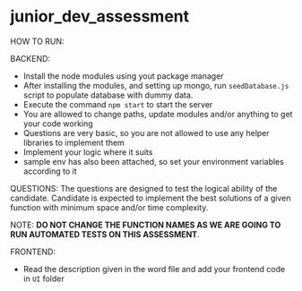 # junior_dev_assessment

HOW TO RUN:

BACKEND:

- Install the node modules using yout package manager
- After installing the modules, and setting up mongo, run `seedDatabase.js` script to populate database with
  dummy data.
- Execute the command `npm start` to start the server
- You are allowed to change paths, update modules and/or anything to get your code working
- Questions are very basic, so you are not allowed to use any helper libraries to implement them
- Implement your logic where it suits
- sample env has also been attached, so set your environment variables according to it

QUESTIONS:
The questions are designed to test the logical ability of the candidate.
Candidate is expected to implement the best solutions of a given function with minimum space and/or time complexity.

NOTE: **DO NOT CHANGE THE FUNCTION NAMES AS WE ARE GOING TO RUN AUTOMATED TESTS ON THIS ASSESSMENT**.

FRONTEND:

- Read the description given in the word file and add your frontend code in `UI` folder
